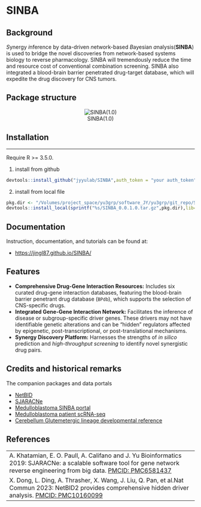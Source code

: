 
<!--README.md is generated from README.Rmd. Please edit that file -->

# SINBA

<!-- badges: start -->
<!-- badges: end -->

## Background

*S*ynergy *i*nference by data-driven *n*etwork-based *B*ayesian
*a*nalysis(**SINBA**) is used to bridge the novel discoveries from
network-based systems biology to reverse pharmacology. SINBA will
tremendously reduce the time and resource cost of conventional
combination screening. SINBA also integrated a blood-brain barrier
penetrated drug-target database, which will expedite the drug discovery
for CNS tumors.

## Package structure

<center>

<figure>
<img src="/Users/jliu2/Documents/SINBA/docs/reference/figures/SINBA_1.0.png"
alt="SINBA(1.0)" />
<figcaption aria-hidden="true">SINBA(1.0)</figcaption>
</figure>

</center>

## Installation

------------------------------------------------------------------------

Require R \>= 3.5.0.

1.  install from github

``` r
devtools::install_github("jyyulab/SINBA",auth_token = "your auth_token", lib="your lib path")
```

2.  install from local file

``` r
pkg.dir <- "/Volumes/project_space/yu3grp/software_JY/yu3grp/git_repo/SINBA" #"/research/projects/yu3grp/software_JY/yu3grp/git_repo/SINBA_1.O"
devtools::install_local(sprintf("%s/SINBA_0.0.1.0.tar.gz",pkg.dir),lib="your lib path")
```

## Documentation

Instruction, documentation, and tutorials can be found at:

- <https://jingl87.github.io/SINBA/>

## Features

- **Comprehensive Drug-Gene Interaction Resources:** Includes six
  curated drug-gene interaction databases, featuring the blood-brain
  barrier penetrant drug database (`BPdb`), which supports the selection
  of CNS-specific drugs.  
- **Integrated Gene-Gene Interaction Network:** Facilitates the
  inference of disease or subgroup-specific driver genes. These drivers
  may not have identifiable genetic alterations and can be “hidden”
  regulators affected by epigenetic, post-transcriptional, or
  post-translational mechanisms.
- **Synergy Discovery Platform:** Harnesses the strengths of *in silico*
  prediction and *high-throughput screening* to identify novel
  synergistic drug pairs.

## Credits and historical remarks

The companion packages and data portals

- [NetBID](https://github.com/jyyulab/NetBID)
- [SJARACNe](https://github.com/jyyulab/SJARACNe)
- [Medulloblastoma SINBA
  portal](https://yulab-stjude.shinyapps.io/SINBA_MB/)
- [Medulloblastoma patient
  scRNA-seq](https://scminer.stjude.org/study/GSE155446)
- [Cerebellum Glutemetergic lineage developmental
  reference](https://scminer.stjude.org/study/Glutamatergic-lineage)

## References

<table>
<tr>
<td>
A. Khatamian, E. O. Paull, A. Califano and J. Yu Bioinformatics 2019:
SJARACNe: a scalable software tool for gene network reverse engineering
from big data.
<a href='https://academic.oup.com/bioinformatics/article/35/12/2165/5156064'>PMCID:
PMC6581437</a>
</td>
</tr>
<tr>
<td>
X. Dong, L. Ding, A. Thrasher, X. Wang, J. Liu, Q. Pan, et al.Nat Commun
2023: NetBID2 provides comprehensive hidden driver analysis.
<a href='https://www.ncbi.nlm.nih.gov/pubmed/37142594'>PMCID:
PMC10160099</a>
</td>
</tr>
</table>

